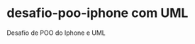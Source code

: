 # desafio-poo-iphone com UML
Desafio de POO do Iphone e UML
<mxfile host="app.diagrams.net" modified="2024-05-23T00:46:54.531Z" agent="Mozilla/5.0 (Windows NT 10.0; Win64; x64) AppleWebKit/537.36 (KHTML, like Gecko) Chrome/124.0.0.0 Safari/537.36" etag="hVTqD5uGEDUk_0dLN-W2" version="24.4.6" type="device">
  <diagram name="Página-1" id="JJv4zd4xQT_xNrGRQfHR">
    <mxGraphModel dx="880" dy="426" grid="1" gridSize="10" guides="1" tooltips="1" connect="1" arrows="1" fold="1" page="1" pageScale="1" pageWidth="827" pageHeight="1169" math="0" shadow="0">
      <root>
        <mxCell id="0" />
        <mxCell id="1" parent="0" />
        <mxCell id="mudBRjt4WOj3rGGGd__x-9" style="edgeStyle=orthogonalEdgeStyle;rounded=0;orthogonalLoop=1;jettySize=auto;html=1;" edge="1" parent="1" source="mudBRjt4WOj3rGGGd__x-6">
          <mxGeometry relative="1" as="geometry">
            <mxPoint x="230" y="460" as="targetPoint" />
          </mxGeometry>
        </mxCell>
        <mxCell id="mudBRjt4WOj3rGGGd__x-12" style="edgeStyle=orthogonalEdgeStyle;rounded=0;orthogonalLoop=1;jettySize=auto;html=1;" edge="1" parent="1" source="mudBRjt4WOj3rGGGd__x-6">
          <mxGeometry relative="1" as="geometry">
            <mxPoint x="485" y="460" as="targetPoint" />
          </mxGeometry>
        </mxCell>
        <mxCell id="mudBRjt4WOj3rGGGd__x-13" style="edgeStyle=orthogonalEdgeStyle;rounded=0;orthogonalLoop=1;jettySize=auto;html=1;" edge="1" parent="1" source="mudBRjt4WOj3rGGGd__x-6">
          <mxGeometry relative="1" as="geometry">
            <mxPoint x="720" y="460" as="targetPoint" />
          </mxGeometry>
        </mxCell>
        <mxCell id="mudBRjt4WOj3rGGGd__x-6" value="&lt;p style=&quot;margin:0px;margin-top:4px;text-align:center;&quot;&gt;&lt;br&gt;&lt;b&gt;Iphone&lt;/b&gt;&lt;/p&gt;&lt;hr size=&quot;1&quot; style=&quot;border-style:solid;&quot;&gt;&lt;p style=&quot;margin:0px;margin-left:4px;&quot;&gt;&lt;br&gt;+ ligar(): void&lt;/p&gt;&lt;div&gt;+ atender(): void&lt;/div&gt;&lt;div&gt;+ iniciarCorreioVoz(): void&lt;/div&gt;&lt;div&gt;+ tocar(): void&lt;/div&gt;&lt;div&gt;+ pausar(): void&lt;/div&gt;&lt;div&gt;+ selecionarMusica(): void&lt;/div&gt;&lt;div&gt;+ exibirPagina(): void&lt;/div&gt;&lt;div&gt;+ adicionarNovaAba(): void&lt;/div&gt;&lt;div&gt;+ atualizarPagina(): void&lt;/div&gt;&lt;div&gt;&lt;br&gt;&lt;/div&gt;&lt;div&gt;&lt;br&gt;&lt;/div&gt;&lt;div&gt;&lt;br&gt;&lt;/div&gt;&lt;p style=&quot;margin:0px;margin-left:4px;&quot;&gt;&lt;br&gt;&lt;br&gt;&lt;/p&gt;" style="verticalAlign=top;align=left;overflow=fill;html=1;whiteSpace=wrap;" vertex="1" parent="1">
          <mxGeometry x="390" y="130" width="190" height="220" as="geometry" />
        </mxCell>
        <mxCell id="mudBRjt4WOj3rGGGd__x-8" value="&lt;p style=&quot;margin:0px;margin-top:4px;text-align:center;&quot;&gt;&amp;lt;&amp;lt;Interface&amp;gt;&amp;gt;&lt;/p&gt;&lt;p style=&quot;margin:0px;margin-top:4px;text-align:center;&quot;&gt;ReprodutorMusical&lt;/p&gt;&lt;hr size=&quot;1&quot; style=&quot;border-style:solid;&quot;&gt;&lt;p style=&quot;margin:0px;margin-left:4px;&quot;&gt;&lt;/p&gt;&lt;p style=&quot;margin:0px;margin-left:4px;&quot;&gt;+ tocar(): void&lt;/p&gt;&lt;p style=&quot;margin:0px;margin-left:4px;&quot;&gt;+ pausar(): void&lt;/p&gt;&lt;p style=&quot;margin:0px;margin-left:4px;&quot;&gt;+ reprodutorMusical(): void&amp;nbsp;&lt;/p&gt;" style="verticalAlign=top;align=left;overflow=fill;html=1;whiteSpace=wrap;" vertex="1" parent="1">
          <mxGeometry x="150" y="470" width="160" height="100" as="geometry" />
        </mxCell>
        <mxCell id="mudBRjt4WOj3rGGGd__x-10" value="&lt;p style=&quot;margin:0px;margin-top:4px;text-align:center;&quot;&gt;&amp;lt;&amp;lt;Interface&amp;gt;&amp;gt;&lt;/p&gt;&lt;p style=&quot;margin:0px;margin-top:4px;text-align:center;&quot;&gt;AparelhoTelefonico&lt;/p&gt;&lt;hr size=&quot;1&quot; style=&quot;border-style:solid;&quot;&gt;&lt;p style=&quot;margin:0px;margin-left:4px;&quot;&gt;&lt;/p&gt;&lt;p style=&quot;margin:0px;margin-left:4px;&quot;&gt;+ ligar(): void&lt;/p&gt;&lt;p style=&quot;margin:0px;margin-left:4px;&quot;&gt;+ atenderr(): void&lt;/p&gt;&lt;p style=&quot;margin:0px;margin-left:4px;&quot;&gt;+ iniciarCorreioVoz(): void&amp;nbsp;&lt;/p&gt;" style="verticalAlign=top;align=left;overflow=fill;html=1;whiteSpace=wrap;" vertex="1" parent="1">
          <mxGeometry x="410" y="470" width="160" height="100" as="geometry" />
        </mxCell>
        <mxCell id="mudBRjt4WOj3rGGGd__x-11" value="&lt;p style=&quot;margin:0px;margin-top:4px;text-align:center;&quot;&gt;&amp;lt;&amp;lt;Interface&amp;gt;&amp;gt;&lt;/p&gt;&lt;p style=&quot;margin:0px;margin-top:4px;text-align:center;&quot;&gt;NavegadorInternet&lt;/p&gt;&lt;hr size=&quot;1&quot; style=&quot;border-style:solid;&quot;&gt;&lt;p style=&quot;margin:0px;margin-left:4px;&quot;&gt;&lt;/p&gt;&lt;p style=&quot;margin:0px;margin-left:4px;&quot;&gt;+ exibirPagina(): void&lt;/p&gt;&lt;p style=&quot;margin:0px;margin-left:4px;&quot;&gt;+ adicionarNovaAba(): void&lt;/p&gt;&lt;p style=&quot;margin:0px;margin-left:4px;&quot;&gt;+ atualizarPagina(): void&amp;nbsp;&lt;/p&gt;" style="verticalAlign=top;align=left;overflow=fill;html=1;whiteSpace=wrap;" vertex="1" parent="1">
          <mxGeometry x="630" y="470" width="160" height="100" as="geometry" />
        </mxCell>
      </root>
    </mxGraphModel>
  </diagram>
</mxfile>

